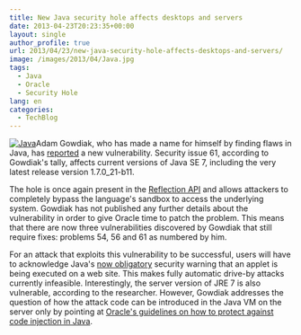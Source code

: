 ```yaml
---
title: New Java security hole affects desktops and servers
date: 2013-04-23T20:23:35+00:00
layout: single
author_profile: true
url: 2013/04/23/new-java-security-hole-affects-desktops-and-servers/
image: /images/2013/04/Java.jpg
tags:
  - Java
  - Oracle
  - Security Hole
lang: en
categories: 
  - TechBlog
---
```

[![Java](/images/2013/04/Java-300x300.jpg)](/images/2013/04/Java.jpg)Adam Gowdiak, who has made a name for himself by finding flaws in Java, has [reported](http://seclists.org/fulldisclosure/2013/Apr/194) a new vulnerability. Security issue 61, according to Gowdiak's tally, affects current versions of Java SE 7, including the very latest release version 1.7.0_21-b11.

The hole is once again present in the [Reflection API](http://docs.oracle.com/javase/tutorial/reflect/) and allows attackers to completely bypass the language's sandbox to access the underlying system. Gowdiak has not published any further details about the vulnerability in order to give Oracle time to patch the problem. This means that there are now three vulnerabilities discovered by Gowdiak that still require fixes: problems 54, 56 and 61 as numbered by him.

For an attack that exploits this vulnerability to be successful, users will have to acknowledge Java's [now obligatory](http://www.h-online.com/news/item/Java-7-Update-21-closes-security-holes-and-restricts-applets-1843558.html " Java 7 Update 21 closes security holes and restricts applets – 17 April 2013, 11:07") security warning that an applet is being executed on a web site. This makes fully automatic drive-by attacks currently infeasible. Interestingly, the server version of JRE 7 is also vulnerable, according to the researcher. However, Gowdiak addresses the question of how the attack code can be introduced in the Java VM on the server only by pointing at [Oracle's guidelines on how to protect against code injection in Java](http://www.oracle.com/technetwork/java/seccodeguide-139067.html#3).